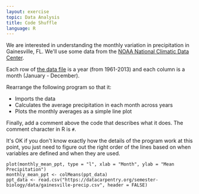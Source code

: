 ```yaml
---
layout: exercise
topic: Data Analysis
title: Code Shuffle
language: R
---
```


We are interested in understanding the monthly variation in precipitation in
Gainesville, FL. We'll use some data from the
[NOAA National Climatic Data Center](http://www.ncdc.noaa.gov/).

Each row of [the data file](https://albertl.github.io/ecology-data/data/gainesville-precip.csv) is a year (from 1961-2013) and each column is a month
(January - December).

Rearrange the following program so that it:

- Imports the data
- Calculates the average precipitation in each month across years
- Plots the monthly averages as a simple line plot

Finally, add a comment above the code that describes what it does. The comment
character in R is `#`.

It's OK if you don't know exactly how the details of the program work at this
point, you just need to figure out the right order of the lines based on when
variables are defined and when they are used.

```
plot(monthly_mean_ppt, type = "l", xlab = "Month", ylab = "Mean Precipitation")
monthly_mean_ppt <- colMeans(ppt_data)
ppt_data <- read.csv("https://datacarpentry.org/semester-biology/data/gainesville-precip.csv", header = FALSE)
```
